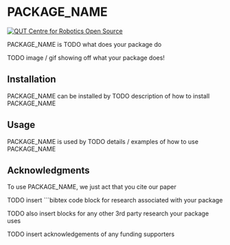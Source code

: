 <!-- Created with QCR's code template tool: https://github.com/qcr/code_templates -->

# PACKAGE_NAME

[![QUT Centre for Robotics Open Source](https://github.com/qcr/qcr.github.io/raw/master/misc/badge.svg)](https://qcr.github.io)

<!--
Replace REPO_USER, & REPO_NAME in the lines below to get more auto-generated badges
![Primary language](https://img.shields.io/github/languages/top/REPO_USER/REPO_NAME)
[![License](https://img.shields.io/github/license/REPO_USER/REPO_NAME)](./LICENSE.txt)
-->

PACKAGE_NAME is TODO what does your package do

TODO image / gif showing off what your package does!

## Installation

PACKAGE_NAME can be installed by TODO description of how to install PACKAGE_NAME

## Usage

PACKAGE_NAME is used by TODO details / examples of how to use PACKAGE_NAME

## Acknowledgments

To use PACKAGE_NAME, we just act that you cite our paper

TODO insert ```bibtex code block for research associated with your package

TODO also insert blocks for any other 3rd party research your package uses

TODO insert acknowledgements of any funding supporters
